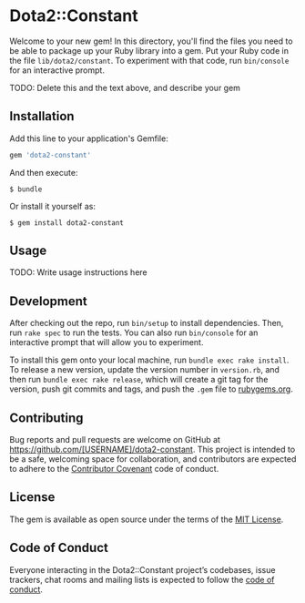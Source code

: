 # Dota2::Constant

Welcome to your new gem! In this directory, you'll find the files you need to be able to package up your Ruby library into a gem. Put your Ruby code in the file `lib/dota2/constant`. To experiment with that code, run `bin/console` for an interactive prompt.

TODO: Delete this and the text above, and describe your gem

## Installation

Add this line to your application's Gemfile:

```ruby
gem 'dota2-constant'
```

And then execute:

    $ bundle

Or install it yourself as:

    $ gem install dota2-constant

## Usage

TODO: Write usage instructions here

## Development

After checking out the repo, run `bin/setup` to install dependencies. Then, run `rake spec` to run the tests. You can also run `bin/console` for an interactive prompt that will allow you to experiment.

To install this gem onto your local machine, run `bundle exec rake install`. To release a new version, update the version number in `version.rb`, and then run `bundle exec rake release`, which will create a git tag for the version, push git commits and tags, and push the `.gem` file to [rubygems.org](https://rubygems.org).

## Contributing

Bug reports and pull requests are welcome on GitHub at https://github.com/[USERNAME]/dota2-constant. This project is intended to be a safe, welcoming space for collaboration, and contributors are expected to adhere to the [Contributor Covenant](http://contributor-covenant.org) code of conduct.

## License

The gem is available as open source under the terms of the [MIT License](https://opensource.org/licenses/MIT).

## Code of Conduct

Everyone interacting in the Dota2::Constant project’s codebases, issue trackers, chat rooms and mailing lists is expected to follow the [code of conduct](https://github.com/[USERNAME]/dota2-constant/blob/master/CODE_OF_CONDUCT.md).
